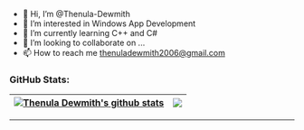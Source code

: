 - 👋 Hi, I’m @Thenula-Dewmith
- 👀 I’m interested in Windows App Development
- 🌱 I’m currently learning C++ and C#
- 💞️ I’m looking to collaborate on ...
- 📫 How to reach me thenuladewmith2006@gmail.com

<!---
Thenula-Dewmith/Thenula-Dewmith is a ✨ special ✨ repository because its `README.md` (this file) appears on your GitHub profile.
You can click the Preview link to take a look at your changes.
--->

### GitHub Stats:

| <a href="https://github.com/Thenula-Dewmith?tab=stars"><img align="center" src="https://github-readme-stats.vercel.app/api?username=Thenula-Dewmith&show_icons=true&include_all_commits=true&theme=buefy&hide_border=true" alt="Thenula Dewmith's github stats" /></a> | <a href="https://github.com/Thenula-Dewmith?tab=repositories"><img align="center" src="https://github-readme-stats.vercel.app/api/top-langs/?username=Thenula-Dewmith&layout=compact&theme=buefy&hide_border=true" /></a> |
| ------------- | ------------- |
---

<!-- ![](https://hit.yhype.me/github/profile?user_id=91681163) -->
